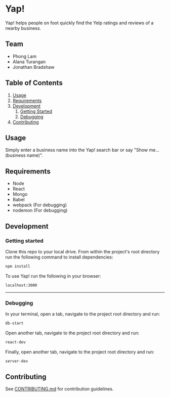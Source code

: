 # Yap!
Yap! helps people on foot quickly find the Yelp ratings and reviews of a nearby business. 

## Team
  - Phong Lam
  - Alana Turangan
  - Jonathan Bradshaw

## Table of Contents
1. [Usage](#Usage)
1. [Requirements](#requirements)
1. [Development](#development)
    1. [Getting Started](#getting-started)
    1. [Debugging](#debugging)
1. [Contributing](#contributing)

## Usage
Simply enter a business name into the Yap! search bar or say "Show me...(business name)".

## Requirements
- Node 
- React
- Mongo 
- Babel
- webpack (For debugging)
- nodemon (For debugging)

## Development

### Getting started
Clone this repo to your local drive. 
From within the project's root directory run the following command to install dependencies:
```sh
npm install
```

To use Yap! run the following in your browser:
```sh
localhost:3000
```
---
### Debugging
In your terminal, open a tab, navigate to the project root directory and run:
```sh
db-start
```
Open another tab, navigate to the project root directory and run:
```sh
react-dev
```
Finally, open another tab, navigate to the project root directory and run:
```sh
server-dev
```

## Contributing
See [CONTRIBUTING.md](CONTRIBUTING.md) for contribution guidelines.
